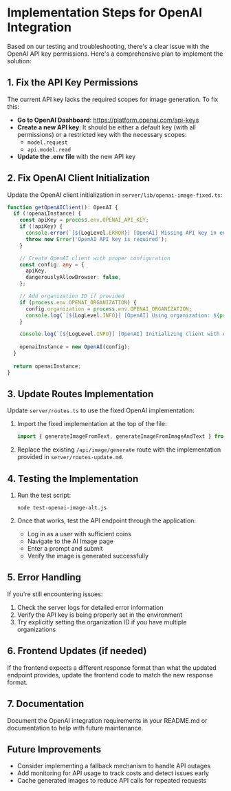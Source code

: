 # Implementation Steps for OpenAI Integration

Based on our testing and troubleshooting, there's a clear issue with the OpenAI API key permissions. Here's a comprehensive plan to implement the solution:

## 1. Fix the API Key Permissions

The current API key lacks the required scopes for image generation. To fix this:

- **Go to OpenAI Dashboard**: https://platform.openai.com/api-keys
- **Create a new API key**: It should be either a default key (with all permissions) or a restricted key with the necessary scopes:
  - `model.request`
  - `api.model.read`
- **Update the .env file** with the new API key

## 2. Fix OpenAI Client Initialization

Update the OpenAI client initialization in `server/lib/openai-image-fixed.ts`:

```typescript
function getOpenAIClient(): OpenAI {
  if (!openaiInstance) {
    const apiKey = process.env.OPENAI_API_KEY;
    if (!apiKey) {
      console.error(`[${LogLevel.ERROR}] [OpenAI] Missing API key in environment variables`);
      throw new Error('OpenAI API key is required');
    }

    // Create OpenAI client with proper configuration
    const config: any = { 
      apiKey,
      dangerouslyAllowBrowser: false,
    };

    // Add organization ID if provided
    if (process.env.OPENAI_ORGANIZATION) {
      config.organization = process.env.OPENAI_ORGANIZATION;
      console.log(`[${LogLevel.INFO}] [OpenAI] Using organization: ${process.env.OPENAI_ORGANIZATION}`);
    }

    console.log(`[${LogLevel.INFO}] [OpenAI] Initializing client with API key: ${apiKey.substring(0, 3)}...${apiKey.substring(apiKey.length - 3)}`);
    
    openaiInstance = new OpenAI(config);
  }
  
  return openaiInstance;
}
```

## 3. Update Routes Implementation

Update `server/routes.ts` to use the fixed OpenAI implementation:

1. Import the fixed implementation at the top of the file:
   ```typescript
   import { generateImageFromText, generateImageFromImageAndText } from './lib/openai-image-fixed';
   ```

2. Replace the existing `/api/image/generate` route with the implementation provided in `server/routes-update.md`.

## 4. Testing the Implementation

1. Run the test script:
   ```
   node test-openai-image-alt.js
   ```

2. Once that works, test the API endpoint through the application:
   - Log in as a user with sufficient coins
   - Navigate to the AI Image page
   - Enter a prompt and submit
   - Verify the image is generated successfully

## 5. Error Handling

If you're still encountering issues:

1. Check the server logs for detailed error information
2. Verify the API key is being properly set in the environment
3. Try explicitly setting the organization ID if you have multiple organizations

## 6. Frontend Updates (if needed)

If the frontend expects a different response format than what the updated endpoint provides, update the frontend code to match the new response format.

## 7. Documentation

Document the OpenAI integration requirements in your README.md or documentation to help with future maintenance.

## Future Improvements

- Consider implementing a fallback mechanism to handle API outages
- Add monitoring for API usage to track costs and detect issues early
- Cache generated images to reduce API calls for repeated requests